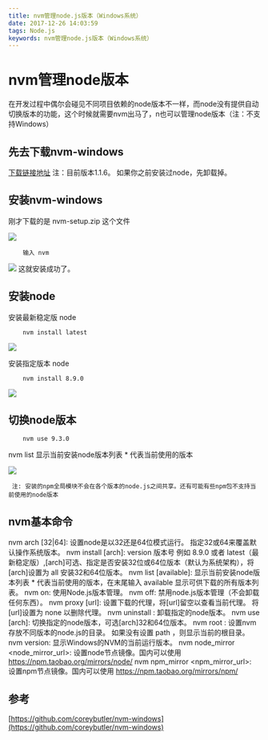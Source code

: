 ```yaml
---
title: nvm管理node.js版本（Windows系统）
date: 2017-12-26 14:03:59
tags: Node.js
keywords: nvm管理node.js版本（Windows系统）
---
```

# nvm管理node版本
在开发过程中偶尔会碰见不同项目依赖的node版本不一样，而node没有提供自动切换版本的功能，这个时候就需要nvm出马了，n也可以管理node版本（注：不支持Windows）
<!--more-->

## 先去下载nvm-windows
[下载链接地址](https://github.com/coreybutler/nvm-windows/releases) 注：目前版本1.1.6。
如果你之前安装过node，先卸载掉。

## 安装nvm-windows
刚才下载的是 nvm-setup.zip 这个文件

![](http://hexo-1252491761.file.myqcloud.com/nvm%E7%AE%A1%E7%90%86node%E7%89%88%E6%9C%ACWindows/20171226143805.png)

```
	输入 nvm 
```
![](http://hexo-1252491761.file.myqcloud.com/nvm%E7%AE%A1%E7%90%86node%E7%89%88%E6%9C%ACWindows/20171226150807.png)
这就安装成功了。

## 安装node
安装最新稳定版 node

```
	nvm install latest
```

![](http://hexo-1252491761.file.myqcloud.com/nvm%E7%AE%A1%E7%90%86node%E7%89%88%E6%9C%ACWindows/20171226154557.png)

安装指定版本 node

```
	nvm install 8.9.0
```

![](http://hexo-1252491761.file.myqcloud.com/nvm%E7%AE%A1%E7%90%86node%E7%89%88%E6%9C%ACWindows/20171226155411.png)

## 切换node版本

```
	nvm use 9.3.0
```

nvm list 显示当前安装node版本列表  * 代表当前使用的版本

![](http://hexo-1252491761.file.myqcloud.com/nvm%E7%AE%A1%E7%90%86node%E7%89%88%E6%9C%ACWindows/20171226161037.png)

	 注: 安装的npm全局模块不会在各个版本的node.js之间共享。还有可能有些npm包不支持当前使用的node版本 

## nvm基本命令
nvm arch [32|64]: 设置node是以32还是64位模式运行。 指定32或64来覆盖默认操作系统版本。
nvm install <version> [arch]: version 版本号 例如 8.9.0 或者 latest（最新稳定版）,[arch]可选、指定是否安装32位或64位版本（默认为系统架构），将[arch]设置为 all 安装32和64位版本。
nvm list [available]: 显示当前安装node版本列表  * 代表当前使用的版本，在末尾输入 available 显示可供下载的所有版本列表。
nvm on: 使用Node.js版本管理。
nvm off: 禁用node.js版本管理（不会卸载任何东西）。
nvm proxy [url]: 设置下载的代理，将[url]留空以查看当前代理。 将[url]设置为 none 以删除代理。
nvm uninstall <version>: 卸载指定的node版本。
nvm use <version> [arch]: 切换指定的node版本，可选[arch]32和64位版本。
nvm root <path>: 设置nvm存放不同版本的node.js的目录。 如果没有设置 path ，则显示当前的根目录。
nvm version: 显示Windows的NVM的当前运行版本。
nvm node_mirror <node_mirror_url>: 设置node节点镜像。国内可以使用 https://npm.taobao.org/mirrors/node/
nvm npm_mirror <npm_mirror_url>: 设置npm节点镜像。国内可以使用 https://npm.taobao.org/mirrors/npm/

## 参考
[https://github.com/coreybutler/nvm-windows](https://github.com/coreybutler/nvm-windows)